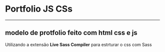 # Portfolio JS  CSs
---
modelo de protfolio feito com html css e js
---

Utilizando a extensão **Live Sass Compiler** para estrturar o css  com Sass

